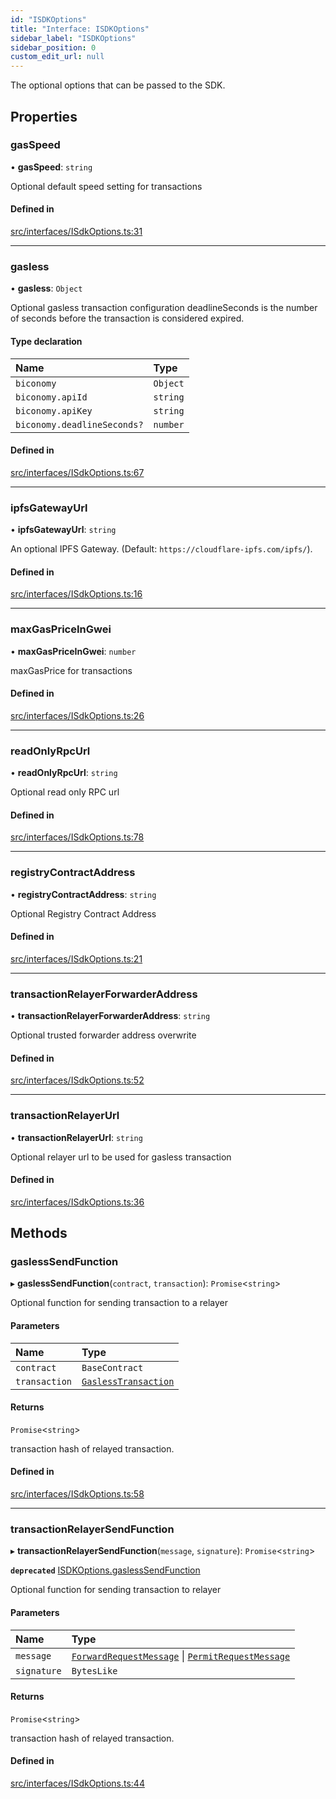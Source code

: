 ```yaml
---
id: "ISDKOptions"
title: "Interface: ISDKOptions"
sidebar_label: "ISDKOptions"
sidebar_position: 0
custom_edit_url: null
---
```


The optional options that can be passed to the SDK.

## Properties

### gasSpeed

• **gasSpeed**: `string`

Optional default speed setting for transactions

#### Defined in

[src/interfaces/ISdkOptions.ts:31](https://github.com/PrasoonPratham/nftlabs-sdk-ts/blob/3077f6d/src/interfaces/ISdkOptions.ts#L31)

---

### gasless

• **gasless**: `Object`

Optional gasless transaction configuration
deadlineSeconds is the number of seconds before the transaction is considered expired.

#### Type declaration

| Name                        | Type     |
| :-------------------------- | :------- |
| `biconomy`                  | `Object` |
| `biconomy.apiId`            | `string` |
| `biconomy.apiKey`           | `string` |
| `biconomy.deadlineSeconds?` | `number` |

#### Defined in

[src/interfaces/ISdkOptions.ts:67](https://github.com/PrasoonPratham/nftlabs-sdk-ts/blob/3077f6d/src/interfaces/ISdkOptions.ts#L67)

---

### ipfsGatewayUrl

• **ipfsGatewayUrl**: `string`

An optional IPFS Gateway. (Default: `https://cloudflare-ipfs.com/ipfs/`).

#### Defined in

[src/interfaces/ISdkOptions.ts:16](https://github.com/PrasoonPratham/nftlabs-sdk-ts/blob/3077f6d/src/interfaces/ISdkOptions.ts#L16)

---

### maxGasPriceInGwei

• **maxGasPriceInGwei**: `number`

maxGasPrice for transactions

#### Defined in

[src/interfaces/ISdkOptions.ts:26](https://github.com/PrasoonPratham/nftlabs-sdk-ts/blob/3077f6d/src/interfaces/ISdkOptions.ts#L26)

---

### readOnlyRpcUrl

• **readOnlyRpcUrl**: `string`

Optional read only RPC url

#### Defined in

[src/interfaces/ISdkOptions.ts:78](https://github.com/PrasoonPratham/nftlabs-sdk-ts/blob/3077f6d/src/interfaces/ISdkOptions.ts#L78)

---

### registryContractAddress

• **registryContractAddress**: `string`

Optional Registry Contract Address

#### Defined in

[src/interfaces/ISdkOptions.ts:21](https://github.com/PrasoonPratham/nftlabs-sdk-ts/blob/3077f6d/src/interfaces/ISdkOptions.ts#L21)

---

### transactionRelayerForwarderAddress

• **transactionRelayerForwarderAddress**: `string`

Optional trusted forwarder address overwrite

#### Defined in

[src/interfaces/ISdkOptions.ts:52](https://github.com/PrasoonPratham/nftlabs-sdk-ts/blob/3077f6d/src/interfaces/ISdkOptions.ts#L52)

---

### transactionRelayerUrl

• **transactionRelayerUrl**: `string`

Optional relayer url to be used for gasless transaction

#### Defined in

[src/interfaces/ISdkOptions.ts:36](https://github.com/PrasoonPratham/nftlabs-sdk-ts/blob/3077f6d/src/interfaces/ISdkOptions.ts#L36)

## Methods

### gaslessSendFunction

▸ **gaslessSendFunction**(`contract`, `transaction`): `Promise`<`string`\>

Optional function for sending transaction to a relayer

#### Parameters

| Name          | Type                                       |
| :------------ | :----------------------------------------- |
| `contract`    | `BaseContract`                             |
| `transaction` | [`GaslessTransaction`](GaslessTransaction) |

#### Returns

`Promise`<`string`\>

transaction hash of relayed transaction.

#### Defined in

[src/interfaces/ISdkOptions.ts:58](https://github.com/PrasoonPratham/nftlabs-sdk-ts/blob/3077f6d/src/interfaces/ISdkOptions.ts#L58)

---

### transactionRelayerSendFunction

▸ **transactionRelayerSendFunction**(`message`, `signature`): `Promise`<`string`\>

**`deprecated`** [ISDKOptions.gaslessSendFunction](ISDKOptions#gaslesssendfunction)

Optional function for sending transaction to relayer

#### Parameters

| Name        | Type                                                                                                                     |
| :---------- | :----------------------------------------------------------------------------------------------------------------------- |
| `message`   | [`ForwardRequestMessage`](../modules#forwardrequestmessage) \| [`PermitRequestMessage`](../modules#permitrequestmessage) |
| `signature` | `BytesLike`                                                                                                              |

#### Returns

`Promise`<`string`\>

transaction hash of relayed transaction.

#### Defined in

[src/interfaces/ISdkOptions.ts:44](https://github.com/PrasoonPratham/nftlabs-sdk-ts/blob/3077f6d/src/interfaces/ISdkOptions.ts#L44)
